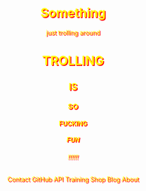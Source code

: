 # Something
just trolling around 

<!DOCTYPE html>
<html>
  <head>
    <title>JUST TROLLING AROUND</title> 
    <style>
      body{color:yellow;
        text-align:center;
        text-shadow: 2px 2px red;}
    </style>
  </head>
  <body>
    <h1>TROLLING </h1>
    <h2> IS </h2>
    <h3> SO </h3>
    <h4> FUCKING </h4>
    <h5> FUN </h5>
    <h6> !!!!!!</h6>
  </body>
</html>
Contact GitHub API Training Shop Blog About

